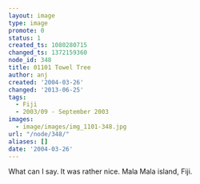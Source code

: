 ```yaml
---
layout: image
type: image
promote: 0
status: 1
created_ts: 1080280715
changed_ts: 1372159360
node_id: 348
title: 01101 Towel Tree
author: anj
created: '2004-03-26'
changed: '2013-06-25'
tags:
  - Fiji
  - 2003/09 - September 2003
images:
  - image/images/img_1101-348.jpg
url: "/node/348/"
aliases: []
date: '2004-03-26'
---
```

What can I say.  It was rather nice.  Mala Mala island, Fiji.
